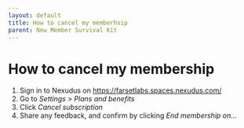 ```yaml
---
layout: default
title: How to cancel my memberhsip
parent: New Member Survival Kit
---
```


# How to cancel my membership

1. Sign in to Nexudus on https://farsetlabs.spaces.nexudus.com/
2. Go to *Settings > Plans and benefits*
3. Click *Cancel subscription*
4. Share any feedback, and confirm by clicking *End membership on...*
